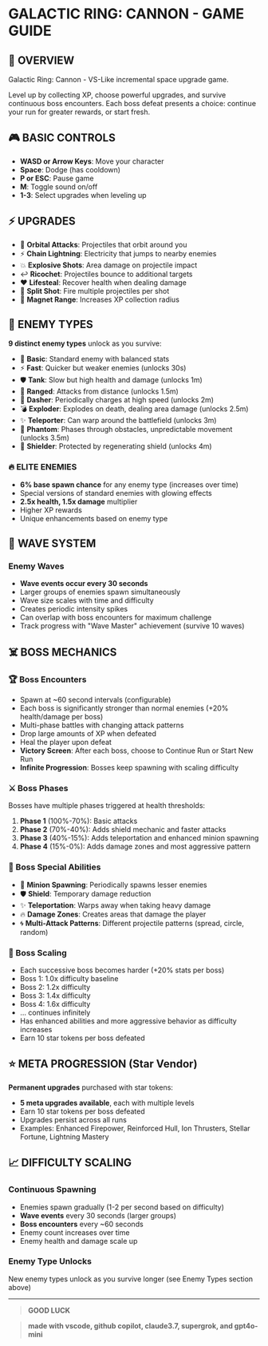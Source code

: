 # GALACTIC RING: CANNON - GAME GUIDE

## 🌌 OVERVIEW
Galactic Ring: Cannon - VS-Like incremental space upgrade game.

Level up by collecting XP, choose powerful upgrades, and survive continuous boss encounters. Each boss defeat presents a choice: continue your run for greater rewards, or start fresh.

## 🎮 BASIC CONTROLS
- **WASD or Arrow Keys**: Move your character
- **Space**: Dodge (has cooldown)
- **P or ESC**: Pause game
- **M**: Toggle sound on/off
- **1-3**: Select upgrades when leveling up

## ⚡ UPGRADES
- 🔄 **Orbital Attacks**: Projectiles that orbit around you
- ⚡ **Chain Lightning**: Electricity that jumps to nearby enemies
- 💥 **Explosive Shots**: Area damage on projectile impact
- ↩️ **Ricochet**: Projectiles bounce to additional targets
- ❤️ **Lifesteal**: Recover health when dealing damage
- 🔱 **Split Shot**: Fire multiple projectiles per shot
- 🧲 **Magnet Range**: Increases XP collection radius

## 👾 ENEMY TYPES

**9 distinct enemy types** unlock as you survive:

- 👾 **Basic**: Standard enemy with balanced stats
- ⚡ **Fast**: Quicker but weaker enemies (unlocks 30s)
- 🛡️ **Tank**: Slow but high health and damage (unlocks 1m)
- 🏹 **Ranged**: Attacks from distance (unlocks 1.5m)
- 💨 **Dasher**: Periodically charges at high speed (unlocks 2m)
- 💣 **Exploder**: Explodes on death, dealing area damage (unlocks 2.5m)
- ✨ **Teleporter**: Can warp around the battlefield (unlocks 3m)
- 👻 **Phantom**: Phases through obstacles, unpredictable movement (unlocks 3.5m)
- 🔰 **Shielder**: Protected by regenerating shield (unlocks 4m)

### 🔥 ELITE ENEMIES
- **6% base spawn chance** for any enemy type (increases over time)
- Special versions of standard enemies with glowing effects
- **2.5x health, 1.5x damage** multiplier
- Higher XP rewards
- Unique enhancements based on enemy type

## 🌊 WAVE SYSTEM

### Enemy Waves
- **Wave events occur every 30 seconds**
- Larger groups of enemies spawn simultaneously
- Wave size scales with time and difficulty
- Creates periodic intensity spikes
- Can overlap with boss encounters for maximum challenge
- Track progress with "Wave Master" achievement (survive 10 waves)

## ☠️ BOSS MECHANICS

### 🏆 Boss Encounters
- Spawn at ~60 second intervals (configurable)
- Each boss is significantly stronger than normal enemies (+20% health/damage per boss)
- Multi-phase battles with changing attack patterns
- Drop large amounts of XP when defeated
- Heal the player upon defeat
- **Victory Screen**: After each boss, choose to Continue Run or Start New Run
- **Infinite Progression**: Bosses keep spawning with scaling difficulty

### ⚔️ Boss Phases
Bosses have multiple phases triggered at health thresholds:
1. **Phase 1** (100%-70%): Basic attacks
2. **Phase 2** (70%-40%): Adds shield mechanic and faster attacks
3. **Phase 3** (40%-15%): Adds teleportation and enhanced minion spawning
4. **Phase 4** (15%-0%): Adds damage zones and most aggressive pattern

### 💪 Boss Special Abilities
- 🔮 **Minion Spawning**: Periodically spawns lesser enemies
- 🛡️ **Shield**: Temporary damage reduction
- ✨ **Teleportation**: Warps away when taking heavy damage
- 🔥 **Damage Zones**: Creates areas that damage the player
- 🌀 **Multi-Attack Patterns**: Different projectile patterns (spread, circle, random)

### 👑 Boss Scaling
- Each successive boss becomes harder (+20% stats per boss)
- Boss 1: 1.0x difficulty baseline
- Boss 2: 1.2x difficulty
- Boss 3: 1.4x difficulty
- Boss 4: 1.6x difficulty
- ... continues infinitely
- Has enhanced abilities and more aggressive behavior as difficulty increases
- Earn 10 star tokens per boss defeated

## ⭐ META PROGRESSION (Star Vendor)

**Permanent upgrades** purchased with star tokens:
- **5 meta upgrades available**, each with multiple levels
- Earn 10 star tokens per boss defeated
- Upgrades persist across all runs
- Examples: Enhanced Firepower, Reinforced Hull, Ion Thrusters, Stellar Fortune, Lightning Mastery

## 📈 DIFFICULTY SCALING

### Continuous Spawning
- Enemies spawn gradually (1-2 per second based on difficulty)
- **Wave events** every 30 seconds (larger groups)
- **Boss encounters** every ~60 seconds
- Enemy count increases over time
- Enemy health and damage scale up

### Enemy Type Unlocks
New enemy types unlock as you survive longer (see Enemy Types section above)

***

> **GOOD LUCK**

> **made with vscode, github copilot, claude3.7, supergrok, and gpt4o-mini**
